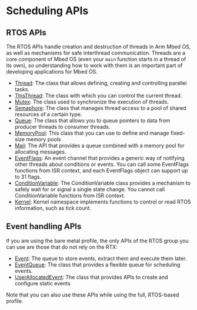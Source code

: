 # Scheduling APIs

## RTOS APIs

The RTOS APIs handle creation and destruction of threads in Arm Mbed OS, as well as mechanisms for safe interthread communication. Threads are a core component of Mbed OS (even your `main` function starts in a thread of its own), so understanding how to work with them is an important part of developing applications for Mbed OS.

- [Thread](thread.html): The class that allows defining, creating and controlling parallel tasks.
- [ThisThread](thisthread.html): The class with which you can control the current thread.
- [Mutex](mutex.html): The class used to synchronize the execution of threads.
- [Semaphore](semaphore.html): The class that manages thread access to a pool of shared resources of a certain type.
- [Queue](queue.html): The class that allows you to queue pointers to data from producer threads to consumer threads.
- [MemoryPool](memorypool.html): This class that you can use to define and manage fixed-size memory pools
- [Mail](mail.html): The API that provides a queue combined with a memory pool for allocating messages.
- [EventFlags](eventflags.html): An event channel that provides a generic way of notifying other threads about conditions or events. You can call some EventFlags functions from ISR context, and each EventFlags object can support up to 31 flags.
- [ConditionVariable](conditionvariable.html): The ConditionVariable class provides a mechanism to safely wait for or signal a single state change. You cannot call ConditionVariable functions from ISR context.
- [Kernel](kernel-interface-functions.html): Kernel namespace implements functions to control or read RTOS information, such as tick count.

## Event handling APIs

If you are using the bare metal profile, the only APIs of the RTOS group you can use are those that do not rely on the RTX:

- [Event](event.html): The queue to store events, extract them and execute them later.
- [EventQueue](eventqueue.html): The class that provides a flexible queue for scheduling events.
- [UserAllocatedEvent](userallocatedevent.html): The class that provides APIs to create and configure static events

Note that you can also use these APIs while using the full, RTOS-based profile.
